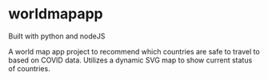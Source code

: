 # worldmapapp

Built with python and nodeJS

A world map app project to recommend which countries are safe to travel to based on COVID data. Utilizes a dynamic SVG map to show current status of countries.
